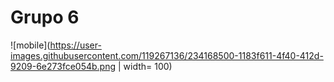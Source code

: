 # Grupo 6
![mobile](https://user-images.githubusercontent.com/119267136/234168500-1183f611-4f40-412d-9209-6e273fce054b.png | width= 100)
